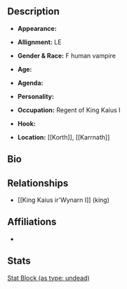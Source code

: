 ## Description
- **Appearance:** 

- **Allignment:** LE

- **Gender & Race:** F human vampire

- **Age:** 

- **Agenda:** 

- **Personality:** 

- **Occupation:** Regent of King Kaius I

- **Hook:** 

- **Location:** [[Korth]], [[Karrnath]]

## Bio


## Relationships
- [[King Kaius ir'Wynarn I]] (king)

## Affiliations
-

## Stats
[Stat Block (as type: undead)](https://www.dndbeyond.com/monsters/necromancer)
